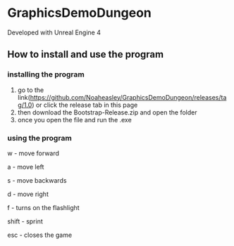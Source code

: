 # GraphicsDemoDungeon

Developed with Unreal Engine 4

## How to install and use the program

### installing the program
1. go to the link(https://github.com/Noaheasley/GraphicsDemoDungeon/releases/tag/1.0) or click the release tab in this page 
2. then download the Bootstrap-Release.zip and open the folder
3. once you open the file and run the .exe

### using the program
  w - move forward
  
  a - move left
  
  s - move backwards
  
  d - move right
  
  f - turns on the flashlight
  
  shift - sprint
  
  esc - closes the game
